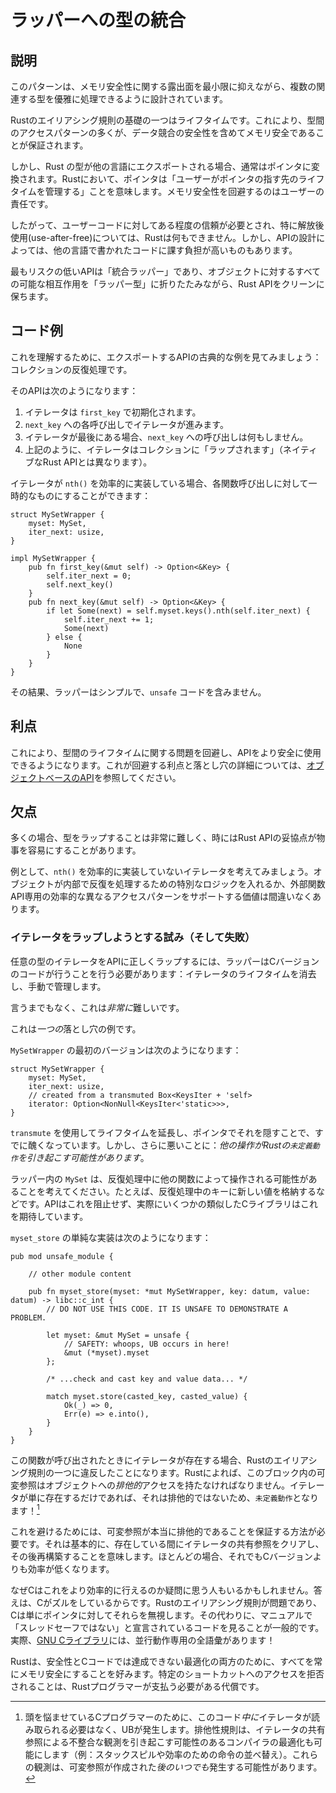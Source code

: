 # ラッパーへの型の統合

## 説明

このパターンは、メモリ安全性に関する露出面を最小限に抑えながら、複数の関連する型を優雅に処理できるように設計されています。

Rustのエイリアシング規則の基礎の一つはライフタイムです。これにより、型間のアクセスパターンの多くが、データ競合の安全性を含めてメモリ安全であることが保証されます。

しかし、Rust の型が他の言語にエクスポートされる場合、通常はポインタに変換されます。Rustにおいて、ポインタは「ユーザーがポインタの指す先のライフタイムを管理する」ことを意味します。メモリ安全性を回避するのはユーザーの責任です。

したがって、ユーザーコードに対してある程度の信頼が必要とされ、特に解放後使用(use-after-free)については、Rustは何もできません。しかし、APIの設計によっては、他の言語で書かれたコードに課す負担が高いものもあります。

最もリスクの低いAPIは「統合ラッパー」であり、オブジェクトに対するすべての可能な相互作用を「ラッパー型」に折りたたみながら、Rust APIをクリーンに保ちます。

## コード例

これを理解するために、エクスポートするAPIの古典的な例を見てみましょう：コレクションの反復処理です。

そのAPIは次のようになります：

1. イテレータは `first_key` で初期化されます。
2. `next_key` への各呼び出しでイテレータが進みます。
3. イテレータが最後にある場合、`next_key` への呼び出しは何もしません。
4. 上記のように、イテレータはコレクションに「ラップされます」（ネイティブなRust APIとは異なります）。

イテレータが `nth()` を効率的に実装している場合、各関数呼び出しに対して一時的なものにすることができます：

```rust,ignore
struct MySetWrapper {
    myset: MySet,
    iter_next: usize,
}

impl MySetWrapper {
    pub fn first_key(&mut self) -> Option<&Key> {
        self.iter_next = 0;
        self.next_key()
    }
    pub fn next_key(&mut self) -> Option<&Key> {
        if let Some(next) = self.myset.keys().nth(self.iter_next) {
            self.iter_next += 1;
            Some(next)
        } else {
            None
        }
    }
}
```

その結果、ラッパーはシンプルで、`unsafe` コードを含みません。

## 利点

これにより、型間のライフタイムに関する問題を回避し、APIをより安全に使用できるようになります。これが回避する利点と落とし穴の詳細については、[オブジェクトベースのAPI](./export.md)を参照してください。

## 欠点

多くの場合、型をラップすることは非常に難しく、時にはRust APIの妥協点が物事を容易にすることがあります。

例として、`nth()` を効率的に実装していないイテレータを考えてみましょう。オブジェクトが内部で反復を処理するための特別なロジックを入れるか、外部関数API専用の効率的な異なるアクセスパターンをサポートする価値は間違いなくあります。

### イテレータをラップしようとする試み（そして失敗）

任意の型のイテレータをAPIに正しくラップするには、ラッパーはCバージョンのコードが行うことを行う必要があります：イテレータのライフタイムを消去し、手動で管理します。

言うまでもなく、これは*非常に*難しいです。

これは*一つの*落とし穴の例です。

`MySetWrapper` の最初のバージョンは次のようになります：

```rust,ignore
struct MySetWrapper {
    myset: MySet,
    iter_next: usize,
    // created from a transmuted Box<KeysIter + 'self>
    iterator: Option<NonNull<KeysIter<'static>>>,
}
```

`transmute` を使用してライフタイムを延長し、ポインタでそれを隠すことで、すでに醜くなっています。しかし、さらに悪いことに：*他の操作がRustの`未定義動作`を引き起こす可能性があります*。

ラッパー内の `MySet` は、反復処理中に他の関数によって操作される可能性があることを考えてください。たとえば、反復処理中のキーに新しい値を格納するなどです。APIはこれを阻止せず、実際にいくつかの類似したCライブラリはこれを期待しています。

`myset_store` の単純な実装は次のようになります：

```rust,ignore
pub mod unsafe_module {

    // other module content

    pub fn myset_store(myset: *mut MySetWrapper, key: datum, value: datum) -> libc::c_int {
        // DO NOT USE THIS CODE. IT IS UNSAFE TO DEMONSTRATE A PROBLEM.

        let myset: &mut MySet = unsafe {
            // SAFETY: whoops, UB occurs in here!
            &mut (*myset).myset
        };

        /* ...check and cast key and value data... */

        match myset.store(casted_key, casted_value) {
            Ok(_) => 0,
            Err(e) => e.into(),
        }
    }
}
```

この関数が呼び出されたときにイテレータが存在する場合、Rustのエイリアシング規則の一つに違反したことになります。Rustによれば、このブロック内の可変参照はオブジェクトへの*排他的*アクセスを持たなければなりません。イテレータが単に存在するだけであれば、それは排他的ではないため、`未定義動作`となります！[^1]

これを避けるためには、可変参照が本当に排他的であることを保証する方法が必要です。それは基本的に、存在している間にイテレータの共有参照をクリアし、その後再構築することを意味します。ほとんどの場合、それでもCバージョンよりも効率が低くなります。

なぜCはこれをより効率的に行えるのか疑問に思う人もいるかもしれません。答えは、Cがズルをしているからです。Rustのエイリアシング規則が問題であり、Cは単にポインタに対してそれらを無視します。その代わりに、マニュアルで「スレッドセーフではない」と宣言されているコードを見ることが一般的です。実際、[GNU Cライブラリ](https://manpages.debian.org/buster/manpages/attributes.7.en.html)には、並行動作専用の全語彙があります！

Rustは、安全性とCコードでは達成できない最適化の両方のために、すべてを常にメモリ安全にすることを好みます。特定のショートカットへのアクセスを拒否されることは、Rustプログラマーが支払う必要がある代償です。

[^1]: 頭を悩ませているCプログラマーのために、このコード*中に*イテレータが読み取られる必要はなく、UBが発生します。排他性規則は、イテレータの共有参照による不整合な観測を引き起こす可能性のあるコンパイラの最適化も可能にします（例：スタックスピルや効率のための命令の並べ替え）。これらの観測は、可変参照が作成された*後のいつでも*発生する可能性があります。
